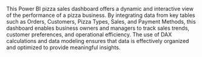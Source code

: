This Power BI pizza sales dashboard offers a dynamic and interactive view of the performance of a pizza business. By integrating data from key tables such as Orders, Customers, Pizza Types, Sales, and Payment Methods, this dashboard enables business owners and managers to track sales trends, customer preferences, and operational efficiency. The use of DAX calculations and data modeling ensures that data is effectively organized and optimized to provide meaningful insights.
